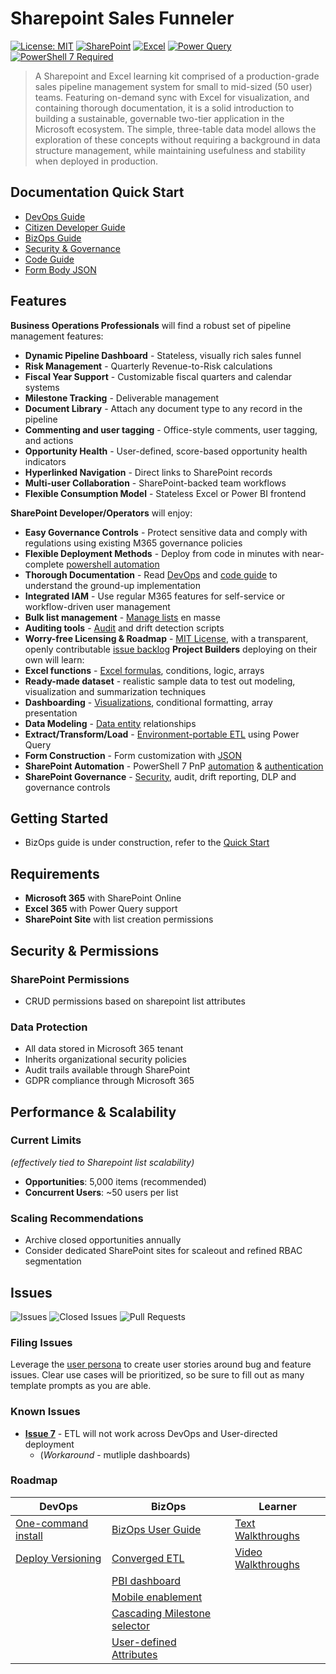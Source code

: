 # Sharepoint Sales Funneler

[![License: MIT](https://img.shields.io/badge/License-MIT-yellow.svg)](https://opensource.org/licenses/MIT)
[![SharePoint](https://img.shields.io/badge/SharePoint-Online-blue.svg)](https://www.microsoft.com/sharepoint)
[![Excel](https://img.shields.io/badge/Excel-365-green.svg)](https://www.microsoft.com/excel)
[![Power Query](https://img.shields.io/badge/Power%20Query-Enabled-orange.svg)](https://powerquery.microsoft.com/)
[![PowerShell 7 Required](https://img.shields.io/badge/PowerShell%207-Recommended-yellow.svg)](https://github.com/PowerShell/PowerShell)

> A Sharepoint and Excel learning kit comprised of a production-grade sales pipeline management system for small to mid-sized (50 user) teams.  Featuring  on-demand sync with Excel for visualization, and containing thorough documentation, it is a solid introduction to building a sustainable, governable two-tier application in the Microsoft ecosystem. The simple, three-table data model allows the exploration of these concepts without requiring a background in data structure management, while maintaining usefulness and stability when deployed in production.



## Documentation Quick Start
- [DevOps Guide](./docs/auto-deploy.md)
- [Citizen Developer Guide](./docs/manual-deploy.md)
- [BizOps Guide](./docs/bizops-guide.md)
- [Security & Governance](./docs/security.md)
- [Code Guide](./docs/code-guide.md)
- [Form Body JSON](./docs/form-body-json.md)

## Features


**Business Operations Professionals** will find a robust set of pipeline management features: 

- **Dynamic Pipeline Dashboard** - Stateless, visually rich sales funnel
- **Risk Management** - Quarterly Revenue-to-Risk calculations
- **Fiscal Year Support** - Customizable fiscal quarters and calendar systems
- **Milestone Tracking** - Deliverable management
- **Document Library** - Attach any document type to any record in the pipeline
- **Commenting and user tagging** - Office-style comments, user tagging, and actions 
- **Opportunity Health** - User-defined, score-based opportunity health indicators 
- **Hyperlinked Navigation** - Direct links to SharePoint records
- **Multi-user Collaboration** - SharePoint-backed team workflows
- **Flexible Consumption Model** - Stateless Excel or Power BI frontend

**SharePoint Developer/Operators** will enjoy:

- **Easy Governance Controls** - Protect sensitive data and comply with regulations using existing M365 governance policies
- **Flexible Deployment Methods** - Deploy from code in minutes with near-complete [powershell automation](./docs/auto-deploy.md)
- **Thorough Documentation** - Read [DevOps](./docs/auto-deploy.md) and [code guide](./docs/code-guide.md) to understand the ground-up implementation
- **Integrated IAM** - Use regular M365 features for self-service or workflow-driven user management
- **Bulk list management** - [Manage lists](./deployment/day-2/readme.md/#2-manage-listsps1) en masse
- **Auditing tools** - [Audit](./deployment/day-2/readme.md/#1-audit-list-securtyps1) and drift detection scripts
- **Worry-free Licensing & Roadmap** - [MIT License](./LICENSE), with a transparent, openly contributable [issue backlog](https://github.com/pgaljan/funneler/issues)
**Project Builders** deploying on their own will learn: 
- **Excel functions** - [Excel formulas](./docs/code-guide.md/#formula-patterns), conditions, logic, arrays
- **Ready-made dataset** - realistic sample data to test out modeling, visualization and summarization techniques
- **Dashboarding** - [Visualizations](#screenshots), conditional formatting, array presentation
- **Data Modeling** - [Data entity](#relationship-diagram) relationships
- **Extract/Transform/Load** - [Environment-portable ETL](./docs/code-guide.md/#power-query-m-code) using Power Query
- **Form Construction** - Form customization with [JSON](./docs/form-body-json.md)
- **SharePoint Automation** - PowerShell 7 PnP [automation](./docs/auto-deploy.md#1-create-list) & [authentication](./docs/auto-deploy.md/#prerequisites)
- **SharePoint Governance** - [Security](./docs/security.md), audit, drift reporting, DLP and governance controls

## Getting Started 
- BizOps guide is under construction, refer to the [Quick Start](./docs/bizops-guide.md/#quick-start-excel)

## Requirements

- **Microsoft 365** with SharePoint Online
- **Excel 365** with Power Query support
- **SharePoint Site** with list creation permissions


## Security & Permissions

### SharePoint Permissions
- CRUD permissions based on sharepoint list attributes

### Data Protection
- All data stored in Microsoft 365 tenant
- Inherits organizational security policies
- Audit trails available through SharePoint
- GDPR compliance through Microsoft 365

## Performance & Scalability

### Current Limits 
*(effectively tied to Sharepoint list scalability)*
- **Opportunities**: 5,000 items (recommended)
- **Concurrent Users**: ~50 users per list

### Scaling Recommendations
- Archive closed opportunities annually
- Consider dedicated SharePoint sites for scaleout and refined RBAC segmentation


## Issues

![Issues](https://img.shields.io/github/issues/pgaljan/funneler)
![Closed Issues](https://img.shields.io/github/issues-closed/pgaljan/funneler)
![Pull Requests](https://img.shields.io/github/issues-pr/pgaljan/funneler)

### Filing Issues
Leverage the [user persona](./docs/user-persona.md) to create user stories around bug and feature issues.  Clear use cases will be prioritized, so be sure to fill out as many template prompts as you are able.
  

### Known Issues
- **[Issue 7](https://github.com/pgaljan/funneler/issues/7)** -  ETL will not work across DevOps and User-directed deployment 
  - (*Workaround* - mutliple dashboards)


### Roadmap
| DevOps | BizOps | Learner |
| --- | --- | --- |
| [One-command install](https://github.com/pgaljan/funneler/issues/1) |[BizOps User Guide](https://github.com/pgaljan/funneler/issues/6) | [Text Walkthroughs](https://github.com/pgaljan/funneler/issues/15) |
| [Deploy Versioning](https://github.com/pgaljan/funneler/issues/18) | [Converged ETL](https://github.com/pgaljan/funneler/issues/7) | [Video Walkthroughs](https://github.com/pgaljan/funneler/issues/16) |
| | [PBI dashboard](https://github.com/pgaljan/funneler/issues/4) |  |
| | [Mobile enablement](https://github.com/pgaljan/funneler/issues/17) |  |
| | [Cascading Milestone selector](https://github.com/pgaljan/funneler/issues/10) |  |
|  | [User-defined Attributes](https://github.com/pgaljan/funneler/issues/11) |  |

